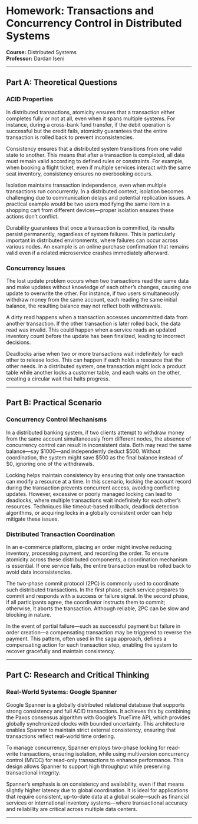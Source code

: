 # Homework: Transactions and Concurrency Control in Distributed Systems  
**Course:** Distributed Systems  
**Professor:** Dardan Iseni  

---

## Part A: Theoretical Questions

### ACID Properties  

In distributed transactions, atomicity ensures that a transaction either completes fully or not at all, even when it spans multiple systems. For instance, during a cross-bank fund transfer, if the debit operation is successful but the credit fails, atomicity guarantees that the entire transaction is rolled back to prevent inconsistencies.

Consistency ensures that a distributed system transitions from one valid state to another. This means that after a transaction is completed, all data must remain valid according to defined rules or constraints. For example, when booking a flight ticket, even if multiple services interact with the same seat inventory, consistency ensures no overbooking occurs.

Isolation maintains transaction independence, even when multiple transactions run concurrently. In a distributed context, isolation becomes challenging due to communication delays and potential replication issues. A practical example would be two users modifying the same item in a shopping cart from different devices—proper isolation ensures these actions don’t conflict.

Durability guarantees that once a transaction is committed, its results persist permanently, regardless of system failures. This is particularly important in distributed environments, where failures can occur across various nodes. An example is an online purchase confirmation that remains valid even if a related microservice crashes immediately afterward.

### Concurrency Issues  

The lost update problem occurs when two transactions read the same data and make updates without knowledge of each other’s changes, causing one update to overwrite the other. For instance, if two users simultaneously withdraw money from the same account, each reading the same initial balance, the resulting balance may not reflect both withdrawals.

A dirty read happens when a transaction accesses uncommitted data from another transaction. If the other transaction is later rolled back, the data read was invalid. This could happen when a service reads an updated inventory count before the update has been finalized, leading to incorrect decisions.

Deadlocks arise when two or more transactions wait indefinitely for each other to release locks. This can happen if each holds a resource that the other needs. In a distributed system, one transaction might lock a product table while another locks a customer table, and each waits on the other, creating a circular wait that halts progress.

---

## Part B: Practical Scenario

### Concurrency Control Mechanisms  

In a distributed banking system, if two clients attempt to withdraw money from the same account simultaneously from different nodes, the absence of concurrency control can result in inconsistent data. Both may read the same balance—say $1000—and independently deduct $500. Without coordination, the system might save $500 as the final balance instead of $0, ignoring one of the withdrawals.

Locking helps maintain consistency by ensuring that only one transaction can modify a resource at a time. In this scenario, locking the account record during the transaction prevents concurrent access, avoiding conflicting updates. However, excessive or poorly managed locking can lead to deadlocks, where multiple transactions wait indefinitely for each other’s resources. Techniques like timeout-based rollback, deadlock detection algorithms, or acquiring locks in a globally consistent order can help mitigate these issues.

### Distributed Transaction Coordination  

In an e-commerce platform, placing an order might involve reducing inventory, processing payment, and recording the order. To ensure atomicity across these distributed components, a coordination mechanism is essential. If one service fails, the entire transaction must be rolled back to avoid data inconsistencies.

The two-phase commit protocol (2PC) is commonly used to coordinate such distributed transactions. In the first phase, each service prepares to commit and responds with a success or failure signal. In the second phase, if all participants agree, the coordinator instructs them to commit; otherwise, it aborts the transaction. Although reliable, 2PC can be slow and blocking in nature.

In the event of partial failure—such as successful payment but failure in order creation—a compensating transaction may be triggered to reverse the payment. This pattern, often used in the saga approach, defines a compensating action for each transaction step, enabling the system to recover gracefully and maintain consistency.

---

## Part C: Research and Critical Thinking

### Real-World Systems: Google Spanner  

Google Spanner is a globally distributed relational database that supports strong consistency and full ACID transactions. It achieves this by combining the Paxos consensus algorithm with Google’s TrueTime API, which provides globally synchronized clocks with bounded uncertainty. This architecture enables Spanner to maintain strict external consistency, ensuring that transactions reflect real-world time ordering.

To manage concurrency, Spanner employs two-phase locking for read-write transactions, ensuring isolation, while using multiversion concurrency control (MVCC) for read-only transactions to enhance performance. This design allows Spanner to support high throughput while preserving transactional integrity.

Spanner’s emphasis is on consistency and availability, even if that means slightly higher latency due to global coordination. It is ideal for applications that require consistent, up-to-date data at a global scale—such as financial services or international inventory systems—where transactional accuracy and reliability are critical across multiple data centers.

---
